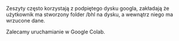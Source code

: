 Zeszyty często korzystają z podpiętego dysku googla, zakładają że użytkownik ma stworzony folder /bhl na dysku, a wewnątrz niego ma wrzucone dane.

Zalecamy uruchamianie w Google Colab.